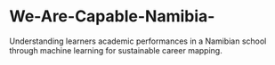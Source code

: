 # We-Are-Capable-Namibia-
Understanding learners academic  performances in a Namibian school through machine learning for sustainable career mapping. 
